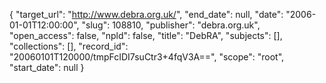 {
  "target_url": "http://www.debra.org.uk/", 
  "end_date": null, 
  "date": "2006-01-01T12:00:00", 
  "slug": 108810, 
  "publisher": "debra.org.uk", 
  "open_access": false, 
  "npld": false, 
  "title": "DebRA", 
  "subjects": [], 
  "collections": [], 
  "record_id": "20060101T120000/tmpFcIDI7suCtr3+4fqV3A==", 
  "scope": "root", 
  "start_date": null
}

